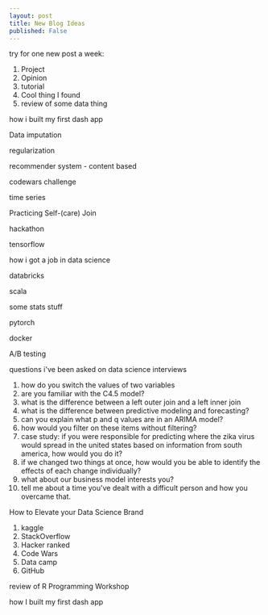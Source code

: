 ```yaml
---
layout: post
title: New Blog Ideas
published: False
---
```


try for one new post a week:
1. Project
2. Opinion
3. tutorial
4. Cool thing I found
5. review of some data thing

how i built my first dash app


Data imputation

regularization

recommender system - content based

codewars challenge

time series

Practicing Self-(care) Join

hackathon

tensorflow

how i got a job in data science

databricks

scala

some stats stuff

pytorch

docker

A/B testing

questions i've been asked on data science interviews
  1. how do you switch the values of two variables
  2. are you familiar with the C4.5 model?
  3. what is the difference between a left outer join and a left inner join
  4. what is the difference between predictive modeling and forecasting?
  5. can you explain what p and q values are in an ARIMA model?
  6. how would you filter on these items without filtering?
  7. case study: if you were responsible for predicting where the zika virus would spread in the united states based on information from south america, how would you do it?
  8. if we changed two things at once, how would you be able to identify the effects of each change individually?
  9. what about our business model interests you?
  10. tell me about a time you've dealt with a difficult person and how you overcame that.

How to Elevate your Data Science Brand
1. kaggle
2. StackOverflow
3. Hacker ranked
4. Code Wars
5. Data camp
6. GitHub

review of R Programming Workshop

how I built my first dash app
